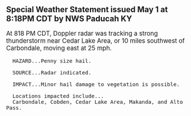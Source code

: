 <p>
   <h2>Special Weather Statement issued May 1 at 8:18PM CDT by NWS Paducah KY</h2>
   <div style="font-size:120%">At 818 PM CDT, Doppler radar was tracking a strong thunderstorm near
      Cedar Lake Area, or 10 miles southwest of Carbondale, moving east at
      25 mph.
      
      HAZARD...Penny size hail.
      
      SOURCE...Radar indicated.
      
      IMPACT...Minor hail damage to vegetation is possible.
      
      Locations impacted include...
      Carbondale, Cobden, Cedar Lake Area, Makanda, and Alto Pass.
   </div>
</p>